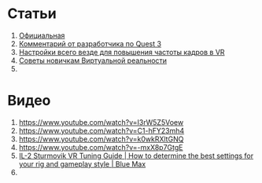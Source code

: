# Статьи
1. [Официальная](https://forum.il2sturmovik.ru/topic/5730-%D1%81%D0%BE%D0%B2%D0%B5%D1%82%D1%8B-%D0%BF%D0%BE-%D0%BD%D0%B0%D1%81%D1%82%D1%80%D0%BE%D0%B9%D0%BA%D0%B5-%D0%B2%D0%B8%D1%80%D1%82%D1%83%D0%B0%D0%BB%D1%8C%D0%BD%D0%BE%D0%B9-%D1%80%D0%B5%D0%B0%D0%BB%D1%8C%D0%BD%D0%BE%D1%81%D1%82%D0%B8/)
2. [Комментарий от разработчика по Quest 3](https://forum.il2sturmovik.ru/topic/16544-quest-3/#findComment-906746)
3. [Настройки всего везде для повышения частоты кадров в VR](https://forum.il2sturmovik.ru/topic/17141-%D0%BD%D0%B0%D1%81%D1%82%D1%80%D0%BE%D0%B9%D0%BA%D0%B8-%D0%B2%D1%81%D0%B5%D0%B3%D0%BE-%D0%B2%D0%B5%D0%B7%D0%B4%D0%B5-%D0%B4%D0%BB%D1%8F-%D0%BF%D0%BE%D0%B2%D1%8B%D1%88%D0%B5%D0%BD%D0%B8%D1%8F-%D1%87%D0%B0%D1%81%D1%82%D0%BE%D1%82%D1%8B-%D0%BA%D0%B0%D0%B4%D1%80%D0%BE%D0%B2-%D0%B2-vr/)
4. [Советы новичкам Виртуальной реальности](https://forum.il2sturmovik.ru/topic/6927-%D1%81%D0%BE%D0%B2%D0%B5%D1%82%D1%8B-%D0%BD%D0%BE%D0%B2%D0%B8%D1%87%D0%BA%D0%B0%D0%BC-%D0%B2%D0%B8%D1%80%D1%82%D1%83%D0%B0%D0%BB%D1%8C%D0%BD%D0%BE%D0%B9-%D1%80%D0%B5%D0%B0%D0%BB%D1%8C%D0%BD%D0%BE%D1%81%D1%82%D0%B8/)
5. 

# Видео
1. https://www.youtube.com/watch?v=I3rW5Z5Voew
2. https://www.youtube.com/watch?v=C1-hFY23mh4
3. https://www.youtube.com/watch?v=k0wkRXltGNQ
4. https://www.youtube.com/watch?v=-mxX8p7GtgE
5. [IL-2 Sturmovik VR Tuning Guide | How to determine the best settings for your rig and gameplay style | Blue Max](https://www.youtube.com/watch?v=jFXhfI7bcKg)
6. 
